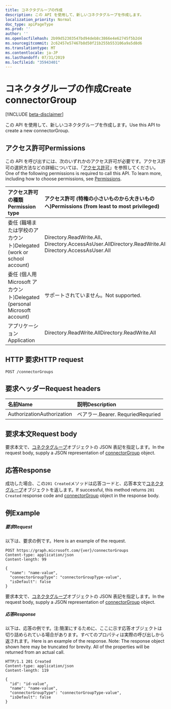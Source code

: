 ```yaml
---
title: コネクタグループの作成
description: この API を使用して、新しいコネクタグループを作成します。
localization_priority: Normal
doc_type: apiPageType
ms.prod: ''
author: ''
ms.openlocfilehash: 2b99d52303547bd94deb8c3866e4e62745f5b2d4
ms.sourcegitcommit: 2c62457e57467b8d50f21b255b553106a9a5d8d6
ms.translationtype: MT
ms.contentlocale: ja-JP
ms.lasthandoff: 07/31/2019
ms.locfileid: "35943401"
---
```

# <a name="create-connectorgroup"></a><span data-ttu-id="ed9a7-103">コネクタグループの作成</span><span class="sxs-lookup"><span data-stu-id="ed9a7-103">Create connectorGroup</span></span>

[!INCLUDE [beta-disclaimer](../../includes/beta-disclaimer.md)]

<span data-ttu-id="ed9a7-104">この API を使用して、新しいコネクタグループを作成します。</span><span class="sxs-lookup"><span data-stu-id="ed9a7-104">Use this API to create a new connectorGroup.</span></span>
## <a name="permissions"></a><span data-ttu-id="ed9a7-105">アクセス許可</span><span class="sxs-lookup"><span data-stu-id="ed9a7-105">Permissions</span></span>
<span data-ttu-id="ed9a7-p101">この API を呼び出すには、次のいずれかのアクセス許可が必要です。アクセス許可の選択方法などの詳細については、「[アクセス許可](/graph/permissions-reference)」を参照してください。</span><span class="sxs-lookup"><span data-stu-id="ed9a7-p101">One of the following permissions is required to call this API. To learn more, including how to choose permissions, see [Permissions](/graph/permissions-reference).</span></span>

|<span data-ttu-id="ed9a7-108">アクセス許可の種類</span><span class="sxs-lookup"><span data-stu-id="ed9a7-108">Permission type</span></span>      | <span data-ttu-id="ed9a7-109">アクセス許可 (特権の小さいものから大きいものへ)</span><span class="sxs-lookup"><span data-stu-id="ed9a7-109">Permissions (from least to most privileged)</span></span>              |
|:--------------------|:---------------------------------------------------------|
|<span data-ttu-id="ed9a7-110">委任 (職場または学校のアカウント)</span><span class="sxs-lookup"><span data-stu-id="ed9a7-110">Delegated (work or school account)</span></span> | <span data-ttu-id="ed9a7-111">Directory.ReadWrite.All、Directory.AccessAsUser.All</span><span class="sxs-lookup"><span data-stu-id="ed9a7-111">Directory.ReadWrite.All, Directory.AccessAsUser.All</span></span>    |
|<span data-ttu-id="ed9a7-112">委任 (個人用 Microsoft アカウント)</span><span class="sxs-lookup"><span data-stu-id="ed9a7-112">Delegated (personal Microsoft account)</span></span> | <span data-ttu-id="ed9a7-113">サポートされていません。</span><span class="sxs-lookup"><span data-stu-id="ed9a7-113">Not supported.</span></span>    |
|<span data-ttu-id="ed9a7-114">アプリケーション</span><span class="sxs-lookup"><span data-stu-id="ed9a7-114">Application</span></span> | <span data-ttu-id="ed9a7-115">Directory.ReadWrite.All</span><span class="sxs-lookup"><span data-stu-id="ed9a7-115">Directory.ReadWrite.All</span></span> |

## <a name="http-request"></a><span data-ttu-id="ed9a7-116">HTTP 要求</span><span class="sxs-lookup"><span data-stu-id="ed9a7-116">HTTP request</span></span>
<!-- { "blockType": "ignored" } -->
```http
POST /connectorGroups

```
## <a name="request-headers"></a><span data-ttu-id="ed9a7-117">要求ヘッダー</span><span class="sxs-lookup"><span data-stu-id="ed9a7-117">Request headers</span></span>
| <span data-ttu-id="ed9a7-118">名前</span><span class="sxs-lookup"><span data-stu-id="ed9a7-118">Name</span></span>       | <span data-ttu-id="ed9a7-119">説明</span><span class="sxs-lookup"><span data-stu-id="ed9a7-119">Description</span></span>|
|:---------------|:----------|
| <span data-ttu-id="ed9a7-120">Authorization</span><span class="sxs-lookup"><span data-stu-id="ed9a7-120">Authorization</span></span>  | <span data-ttu-id="ed9a7-121">ベアラー.</span><span class="sxs-lookup"><span data-stu-id="ed9a7-121">Bearer.</span></span> <span data-ttu-id="ed9a7-122">Requried</span><span class="sxs-lookup"><span data-stu-id="ed9a7-122">Requried</span></span>|

## <a name="request-body"></a><span data-ttu-id="ed9a7-123">要求本文</span><span class="sxs-lookup"><span data-stu-id="ed9a7-123">Request body</span></span>
<span data-ttu-id="ed9a7-124">要求本文で、[コネクタグループ](../resources/connectorgroup.md)オブジェクトの JSON 表記を指定します。</span><span class="sxs-lookup"><span data-stu-id="ed9a7-124">In the request body, supply a JSON representation of [connectorGroup](../resources/connectorgroup.md) object.</span></span>

## <a name="response"></a><span data-ttu-id="ed9a7-125">応答</span><span class="sxs-lookup"><span data-stu-id="ed9a7-125">Response</span></span>

<span data-ttu-id="ed9a7-126">成功した場合、この`201 Created`メソッドは応答コードと、応答本文で[コネクタグループ](../resources/connectorgroup.md)オブジェクトを返します。</span><span class="sxs-lookup"><span data-stu-id="ed9a7-126">If successful, this method returns `201 Created` response code and [connectorGroup](../resources/connectorgroup.md) object in the response body.</span></span>

## <a name="example"></a><span data-ttu-id="ed9a7-127">例</span><span class="sxs-lookup"><span data-stu-id="ed9a7-127">Example</span></span>
##### <a name="request"></a><span data-ttu-id="ed9a7-128">要求</span><span class="sxs-lookup"><span data-stu-id="ed9a7-128">Request</span></span>
<span data-ttu-id="ed9a7-129">以下は、要求の例です。</span><span class="sxs-lookup"><span data-stu-id="ed9a7-129">Here is an example of the request.</span></span>
<!-- {
  "blockType": "request",
  "name": "create_connectorgroup_from_connectorgroups"
}-->
```http
POST https://graph.microsoft.com/{ver}/connectorGroups
Content-type: application/json
Content-length: 99

{
  "name": "name-value",
  "connectorGroupType": "connectorGroupType-value",
  "isDefault": false
}
```
<span data-ttu-id="ed9a7-130">要求本文で、[コネクタグループ](../resources/connectorgroup.md)オブジェクトの JSON 表記を指定します。</span><span class="sxs-lookup"><span data-stu-id="ed9a7-130">In the request body, supply a JSON representation of [connectorGroup](../resources/connectorgroup.md) object.</span></span>
##### <a name="response"></a><span data-ttu-id="ed9a7-131">応答</span><span class="sxs-lookup"><span data-stu-id="ed9a7-131">Response</span></span>
<span data-ttu-id="ed9a7-p103">以下は、応答の例です。注:簡潔にするために、ここに示す応答オブジェクトは切り詰められている場合があります。すべてのプロパティは実際の呼び出しから返されます。</span><span class="sxs-lookup"><span data-stu-id="ed9a7-p103">Here is an example of the response. Note: The response object shown here may be truncated for brevity. All of the properties will be returned from an actual call.</span></span>
<!-- {
  "blockType": "response",
  "truncated": true,
  "@odata.type": "microsoft.graph.connectorGroup"
} -->
```http
HTTP/1.1 201 Created
Content-type: application/json
Content-length: 119

{
  "id": "id-value",
  "name": "name-value",
  "connectorGroupType": "connectorGroupType-value",
  "isDefault": false
}
```

<!-- uuid: 8fcb5dbc-d5aa-4681-8e31-b001d5168d79
2015-10-25 14:57:30 UTC -->
<!--
{
  "type": "#page.annotation",
  "description": "Create connectorGroup",
  "keywords": "",
  "section": "documentation",
  "tocPath": "",
  "suppressions": []
}
-->
